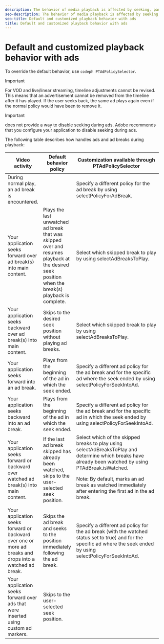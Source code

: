 ```yaml
---
description: The behavior of media playback is affected by seeking, pausing, and the inclusion of advertising.
seo-description: The behavior of media playback is affected by seeking, pausing, and the inclusion of advertising.
seo-title: Default and customized playback behavior with ads
title: Default and customized playback behavior with ads
---
```


# Default and customized playback behavior with ads

To override the default behavior, use `codeph PTAdPolicySelector`.

>[!IMPORTANT]
>
>For VOD and live/linear streaming, timeline adjustments cannot be revised. This means that an advertisement cannot be removed from the timeline after it has played. If the user seeks back, the same ad plays again even if the normal policy would have been to remove it.

>[!IMPORTANT]
>
>does not provide a way to disable seeking during ads. Adobe recommends that you configure your application to disable seeking during ads.

The following table describes how  handles ads and ad breaks during playback:

<table id="table_466538B1C2A646B89EB4F9AA111203BE"> 
 <tgroup cols="3">
  <colspec colnum="1" colname="col1" colwidth="*" />
  <colspec colnum="2" colname="col2" colwidth="*" />
  <colspec colnum="3" colname="col3" colwidth="*" />
  <thead> 
   <tr> 
    <th colname="col1" class="entry">Video activity</th> 
    <th colname="col2" class="entry">Default 
     <ph conkeyref="phrases/primetime-sdk-name" /> behavior policy </th> 
    <th colname="col3" class="entry">Customization available through <span class="codeph">PTAdPolicySelector</span> </th> 
   </tr>
  </thead> 
  <tbody> 
   <tr> 
    <td colname="col1">During normal play, an ad break is encountered.</td> 
    <td colname="col2"></td> 
    <td colname="col3">Specify a different policy for the ad break by using <span class="codeph">selectPolicyForAdBreak</span>. </td> 
   </tr> 
   <tr> 
    <td colname="col1">Your application seeks forward over ad break(s) into main content.</td> 
    <td colname="col2">Plays the last unwatched ad break that was skipped over and resumes playback at the desired seek position when the break(s) playback is complete.</td> 
    <td colname="col3">Select which skipped break to play by using <span class="codeph">selectAdBreaksToPlay</span>. </td> 
   </tr> 
   <tr> 
    <td colname="col1">Your application seeks backward over ad break(s) into main content.</td> 
    <td colname="col2">Skips to the desired seek position without playing ad breaks.</td> 
    <td colname="col3">Select which skipped break to play by using <span class="codeph">selectAdBreaksToPlay</span>.&nbsp;&nbsp;&nbsp;&nbsp;&nbsp;&nbsp;&nbsp;&nbsp;&nbsp;&nbsp;&nbsp;&nbsp;&nbsp;&nbsp;&nbsp;&nbsp;&nbsp;&nbsp;&nbsp;&nbsp;&nbsp; </td> 
   </tr> 
   <tr> 
    <td colname="col1">Your application seeks forward into an ad break.</td> 
    <td colname="col2">Plays from the beginning of the ad in which the seek ended.</td> 
    <td colname="col3">Specify a different ad policy for the ad break and for the specific ad where the seek ended by using <span class="codeph">selectPolicyForSeekIntoAd</span>. </td> 
   </tr> 
   <tr> 
    <td colname="col1">Your application seeks backward into an ad break.</td> 
    <td colname="col2">Plays from the beginning of the ad in which the seek ended.</td> 
    <td colname="col3">Specify a different ad policy for the ad break and for the specific ad in which the seek ended by using <span class="codeph">selectPolicyForSeekIntoAd</span>. </td> 
   </tr> 
   <tr> 
    <td colname="col1">Your application seeks forward or backward over watched ad break(s) into main content.</td> 
    <td colname="col2">If the last ad break skipped has already been watched, skips to the user-selected seek position.</td> 
    <td colname="col3">Select which of the skipped breaks to play using <span class="codeph">selectAdBreaksToPlay</span> and determine which breaks have already been watched by using <span class="codeph">PTAdBreak.isWatched</span>. <p> <p type="important">Note: By default, 
       <ph conkeyref="phrases/primetime-sdk-name" /> marks an ad break as watched immediately after entering the first ad in the ad break. </p> </p> </td> 
   </tr> 
   <tr> 
    <td colname="col1">Your application seeks forward or backward over one or more ad breaks and drops into a watched ad break.</td> 
    <td colname="col2">Skips the ad break and seeks to the position immediately following the ad break.</td> 
    <td colname="col3">Specify a different ad policy for the ad break (with the watched status set to true) and for the specific ad where the seek ended by using <span class="codeph">selectPolicyForSeekIntoAd</span>. </td> 
   </tr> 
   <tr> 
    <td colname="col1">Your application seeks forward over ads that were inserted using custom ad markers.</td> 
    <td colname="col2">Skips to the user-selected seek position.</td> 
    <td colname="col3"></td> 
   </tr> 
  </tbody> 
 </tgroup> 
</table>

